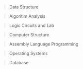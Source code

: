>Data Structure

>Algoritim Analysis

>Logic Circuits and Lab

>Computer Structure

>Assembly Language Programming

>Operating Systems

>Database
